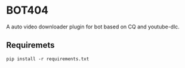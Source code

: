# BOT404

A auto video downloader plugin for bot based on CQ and youtube-dlc.

## Requiremets

```shell
pip install -r requirements.txt
```